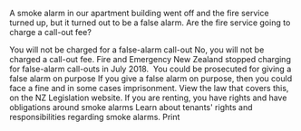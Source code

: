 A smoke alarm in our apartment building went off and the fire service turned up, but it turned out to be a false alarm. Are the fire service going to charge a call-out fee?

You will not be charged for a false-alarm call-out
No, you will not be charged a call-out fee. Fire and Emergency New Zealand stopped charging for false-alarm call-outs in July 2018. 
You could be prosecuted for giving a false alarm on purpose
If you give a false alarm on purpose, then you could face a fine and in some cases imprisonment.
View the law that covers this, on the NZ Legislation website.
If you are renting, you have rights and have obligations around smoke alarms
Learn about tenants' rights and responsibilities regarding smoke alarms.  Print 